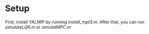 # Setup
First, install YALMIP by running *install_mpt3.m*. After that, you can run *simulateLQR.m* or *simulatMPC.m*